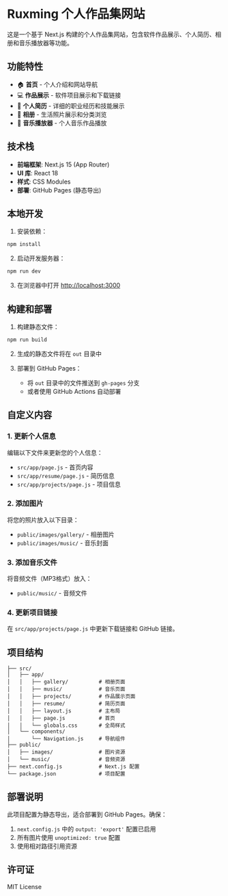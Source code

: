# Ruxming 个人作品集网站

这是一个基于 Next.js 构建的个人作品集网站，包含软件作品展示、个人简历、相册和音乐播放器等功能。

## 功能特性

- 🏠 **首页** - 个人介绍和网站导航
- 💻 **作品展示** - 软件项目展示和下载链接
- 📄 **个人简历** - 详细的职业经历和技能展示
- 📸 **相册** - 生活照片展示和分类浏览
- 🎵 **音乐播放器** - 个人音乐作品播放

## 技术栈

- **前端框架**: Next.js 15 (App Router)
- **UI 库**: React 18
- **样式**: CSS Modules
- **部署**: GitHub Pages (静态导出)

## 本地开发

1. 安装依赖：
```bash
npm install
```

2. 启动开发服务器：
```bash
npm run dev
```

3. 在浏览器中打开 [http://localhost:3000](http://localhost:3000)

## 构建和部署

1. 构建静态文件：
```bash
npm run build
```

2. 生成的静态文件将在 `out` 目录中

3. 部署到 GitHub Pages：
   - 将 `out` 目录中的文件推送到 `gh-pages` 分支
   - 或者使用 GitHub Actions 自动部署

## 自定义内容

### 1. 更新个人信息
编辑以下文件来更新您的个人信息：
- `src/app/page.js` - 首页内容
- `src/app/resume/page.js` - 简历信息
- `src/app/projects/page.js` - 项目信息

### 2. 添加图片
将您的照片放入以下目录：
- `public/images/gallery/` - 相册图片
- `public/images/music/` - 音乐封面

### 3. 添加音乐文件
将音频文件（MP3格式）放入：
- `public/music/` - 音频文件

### 4. 更新项目链接
在 `src/app/projects/page.js` 中更新下载链接和 GitHub 链接。

## 项目结构

```
├── src/
│   ├── app/
│   │   ├── gallery/          # 相册页面
│   │   ├── music/            # 音乐页面
│   │   ├── projects/         # 作品展示页面
│   │   ├── resume/           # 简历页面
│   │   ├── layout.js         # 主布局
│   │   ├── page.js           # 首页
│   │   └── globals.css       # 全局样式
│   └── components/
│       └── Navigation.js     # 导航组件
├── public/
│   ├── images/               # 图片资源
│   └── music/                # 音频资源
├── next.config.js            # Next.js 配置
└── package.json              # 项目配置
```

## 部署说明

此项目配置为静态导出，适合部署到 GitHub Pages。确保：

1. `next.config.js` 中的 `output: 'export'` 配置已启用
2. 所有图片使用 `unoptimized: true` 配置
3. 使用相对路径引用资源

## 许可证

MIT License